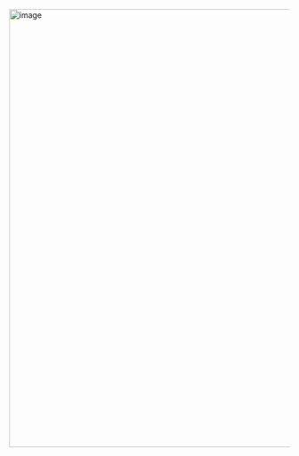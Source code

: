 <img width="1919" height="787" alt="image" src="https://github.com/user-attachments/assets/8b825e2b-cbe6-42b9-ab36-3973b1686807" />
